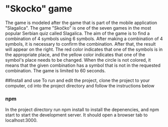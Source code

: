 # "Skocko" game

The game is modeled after the game that is part of the mobile application "Slagalica". The game "Skočko" is one of the seven games in the most popular Serbian quiz called Slagalica. The aim of the game is to find a combination of 4 symbols using 6 symbols. After making a combination of 4 symbols, it is necessary to confirm the combination. After that, the result will appear on the right. The red color indicates that one of the symbols is in the appropriate place, and the yellow color indicates that one of the symbol's place needs to be changed. When the circle is not colored, it means that the given combination has a symbol that is not in the requested combination. The game is limited to 60 seconds.

##Install and use
To run and edit the project, clone the project to your computer, cd into the project directory and follow the instructions below

### npm

In the project directory run npm install to install the depenencies, and npm start to start the development server. It should open a browser tab to localhost:3000.
